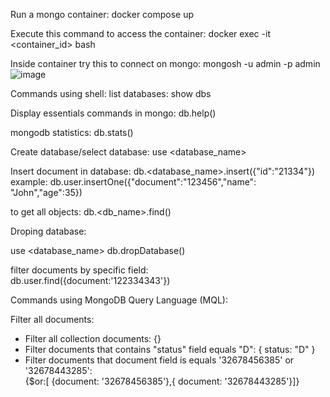 Run a mongo container:
docker compose up

Execute this command to access the container:
docker exec -it \<container_id\> bash

Inside container try this to connect on mongo:
mongosh -u admin -p admin
![image](https://github.com/user-attachments/assets/c6eb8290-5b47-462b-9cb3-3133ceca27c8)

Commands using shell:
list databases:
show dbs

Display essentials commands in mongo:
db.help()

mongodb statistics:
db.stats()

Create database/select database:
use \<database_name\>

Insert document in database:
db.\<database_name\>.insert({"id":"21334"})
example: db.user.insertOne({"document":"123456","name": "John","age":35})

to get all objects:
db.<db_name>.find()

Droping database:

use \<database_name\>
db.dropDatabase()

filter documents by specific field:<br/>
 db.user.find({document:'122334343'})

 
Commands using MongoDB Query Language (MQL):

Filter all documents:
- Filter all collection documents: \{\}
- Filter documents that contains "status" field equals "D": \{ status: "D" \}
- Filter documents that document field is equals '32678456385' or '32678443285': <br/>
    {$or:[ {document: '32678456385'},{ document: '32678443285'}]}
